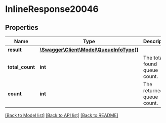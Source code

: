 # InlineResponse20046

## Properties
Name | Type | Description | Notes
------------ | ------------- | ------------- | -------------
**result** | [**\Swagger\Client\Model\QueueInfoType[]**](QueueInfoType.md) |  | [optional] 
**total_count** | **int** | The total found queue count. | [optional] 
**count** | **int** | The returned queue count. | [optional] 

[[Back to Model list]](../README.md#documentation-for-models) [[Back to API list]](../README.md#documentation-for-api-endpoints) [[Back to README]](../README.md)



